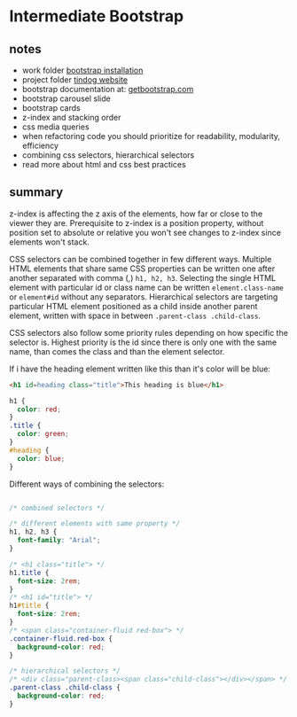 # Intermediate Bootstrap

## notes

- work folder [bootstrap installation](../bootstrap%20installation/)
- project folder [tindog website](../tindog%20website/)
- bootstrap documentation at: [getbootstrap.com](https://getbootstrap.com/)
- bootstrap carousel slide
- bootstrap cards
- z-index and stacking order
- css media queries
- when refactoring code you should prioritize for readability, modularity, efficiency
- combining css selectors, hierarchical selectors
- read more about html and css best practices

## summary

z-index is affecting the z axis of the elements, how far or close to the viewer they are. Prerequisite to z-index is a position property, without position set to absolute or relative you won't see changes to z-index since elements won't stack.

CSS selectors can be combined together in few different ways. Multiple HTML elements that share same CSS properties can be written one after another separated with comma (,) `h1, h2, h3`. Selecting the single HTML element with particular id or class name can be written `element.class-name` or `element#id` without any separators. Hierarchical selectors are targeting particular HTML element positioned as a child inside another parent element, written with space in between `.parent-class .child-class`.

CSS selectors also follow some priority rules depending on how specific the selector is. Highest priority is the id since there is only one with the same name, than comes the class and than the element selector.

If i have the heading element written like this than it's color will be blue:

```html
<h1 id=heading class="title">This heading is blue</h1>
```

```css
h1 {
  color: red;
}
.title {
  color: green;
}
#heading {
  color: blue;
}
```

Different ways of combining the selectors:

```css

/* combined selectors */

/* different elements with same property */
h1, h2, h3 {
  font-family: "Arial";
}

/* <h1 class="title"> */
h1.title {
  font-size: 2rem;
}
/* <h1 id="title"> */
h1#title {
  font-size: 2rem;
}
/* <span class="container-fluid red-box"> */
.container-fluid.red-box {
  background-color: red;
}

/* hierarchical selectors */
/* <div class="parent-class><span class="child-class"></div></span> */
.parent-class .child-class {
  background-color: red;
}

```
